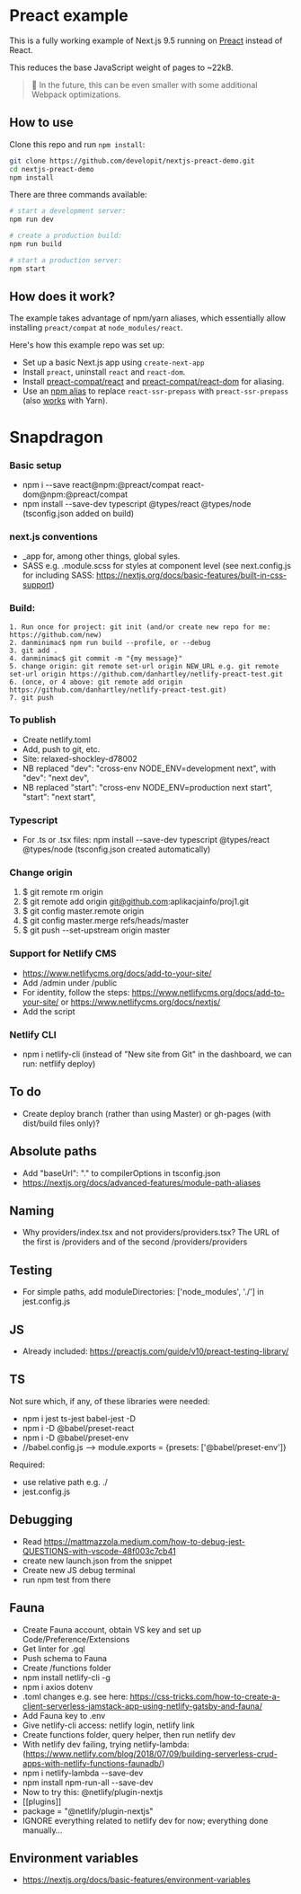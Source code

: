 # Preact example

This is a fully working example of Next.js 9.5 running on [Preact](https://github.com/preactjs/preact) instead of React.

This reduces the base JavaScript weight of pages to ~22kB.

> 🔭 In the future, this can be even smaller with some additional Webpack optimizations.

## How to use

Clone this repo and run `npm install`:

```sh
git clone https://github.com/developit/nextjs-preact-demo.git
cd nextjs-preact-demo
npm install
```

There are three commands available:

```sh
# start a development server:
npm run dev

# create a production build:
npm run build

# start a production server:
npm start
```

## How does it work?

The example takes advantage of npm/yarn aliases, which essentially allow installing `preact/compat` at `node_modules/react`.

Here's how this example repo was set up:

- Set up a basic Next.js app using `create-next-app`
- Install `preact`, uninstall `react` and `react-dom`.
- Install [preact-compat/react](https://github.com/preact-compat/react) and [preact-compat/react-dom](https://github.com/preact-compat/react-dom) for aliasing.
- Use an [npm alias](https://github.com/npm/rfcs/blob/latest/implemented/0001-package-aliases.md#detailed-explanation) to replace `react-ssr-prepass` with `preact-ssr-prepass` (also [works](https://twitter.com/sebmck/status/873958247304232961) with Yarn).


# Snapdragon

### Basic setup

- npm i --save react@npm:@preact/compat react-dom@npm:@preact/compat
- npm install --save-dev typescript @types/react @types/node (tsconfig.json added on build)

### next.js conventions

- _app for, among other things, global syles.
- SASS e.g. .module.scss for styles at component level (see next.config.js for including SASS: https://nextjs.org/docs/basic-features/built-in-css-support)

### Build: 

    1. Run once for project: git init (and/or create new repo for me: https://github.com/new)
    2. danminimac$ npm run build --profile, or --debug
    3. git add .
    4. danminimac$ git commit -m "{my message}"
    5. change origin: git remote set-url origin NEW_URL e.g. git remote set-url origin https://github.com/danhartley/netlify-preact-test.git
    6. (once, or 4 above: git remote add origin https://github.com/danhartley/netlify-preact-test.git)
    7. git push

### To publish

- Create netlify.toml
- Add, push to git, etc.
- Site: relaxed-shockley-d78002
- NB replaced "dev": "cross-env NODE_ENV=development next", with "dev": "next dev",
- NB replaced "start": "cross-env NODE_ENV=production next start", "start": "next start",

### Typescript 

- For .ts or .tsx files: npm install --save-dev typescript @types/react @types/node (tsconfig.json created automatically)

### Change origin

1. $ git remote rm origin
2. $ git remote add origin git@github.com:aplikacjainfo/proj1.git
3. $ git config master.remote origin
4. $ git config master.merge refs/heads/master
5. $ git push --set-upstream origin master

### Support for Netlify CMS 

- https://www.netlifycms.org/docs/add-to-your-site/
- Add /admin under /public
- For identity, follow the steps: https://www.netlifycms.org/docs/add-to-your-site/ or https://www.netlifycms.org/docs/nextjs/
- Add the <script src="https://identity.netlify.com/v1/netlify-identity-widget.js"></script> script


### Netlify CLI

- npm i netlify-cli (instead of "New site from Git" in the dashboard, we can run: netflify deploy)

## To do

- Create deploy branch (rather than using Master) or gh-pages (with dist/build files only)?

## Absolute paths

- Add "baseUrl": "." to compilerOptions in tsconfig.json
- https://nextjs.org/docs/advanced-features/module-path-aliases

## Naming

- Why providers/index.tsx and not providers/providers.tsx? The URL of the first is /providers and of the second /providers/providers

## Testing

- For simple paths, add moduleDirectories: ['node_modules', './'] in jest.config.js

## JS

- Already included: https://preactjs.com/guide/v10/preact-testing-library/

## TS

Not sure which, if any, of these libraries were needed:

- npm i jest ts-jest babel-jest -D
- npm i -D @babel/preset-react
- npm i -D @babel/preset-env
- //babel.config.js --> module.exports = {presets: ['@babel/preset-env']}

Required:

- use relative path e.g. ./
- jest.config.js 

## Debugging

- Read https://mattmazzola.medium.com/how-to-debug-jest-QUESTIONS-with-vscode-48f003c7cb41
- create new launch.json from the snippet
- Create new JS debug terminal
- run npm test from there

## Fauna

- Create Fauna account, obtain VS key and set up Code/Preference/Extensions
- Get linter for .gql
- Push schema to Fauna
- Create /functions folder
- npm install netlify-cli -g
- npm i axios dotenv
- .toml changes e.g. see here: https://css-tricks.com/how-to-create-a-client-serverless-jamstack-app-using-netlify-gatsby-and-fauna/
- Add Fauna key to .env
- Give netlify-cli access: netlify login, netlify link
- Create functions folder, query helper, then run netlify dev
- With netlify dev failing, trying netlify-lambda: 
    (https://www.netlify.com/blog/2018/07/09/building-serverless-crud-apps-with-netlify-functions-faunadb/)
- npm i netlify-lambda --save-dev
- npm install npm-run-all --save-dev
- Now to try this: @netlify/plugin-nextjs
- [[plugins]]
- package = "@netlify/plugin-nextjs"
- IGNORE everything related to netlify dev for now; everything done manually…

## Environment variables

- https://nextjs.org/docs/basic-features/environment-variables